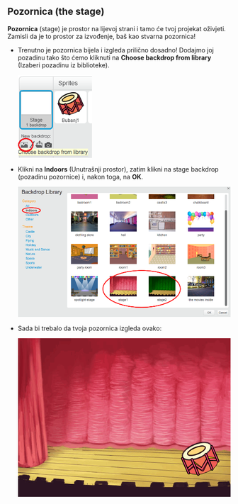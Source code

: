 ## Pozornica (the stage)

**Pozornica** (stage) je prostor na lijevoj strani i tamo će tvoj projekat oživjeti. Zamisli da je to prostor za izvođenje, baš kao stvarna pozornica!

+ Trenutno je pozornica bijela i izgleda prilično dosadno! Dodajmo joj pozadinu tako što ćemo kliknuti na **Choose backdrop from library** (Izaberi pozadinu iz biblioteke).
    
    ![screenshot](images/band-stage-choose.png)

+ Klikni na **Indoors** (Unutrašnji prostor), zatim klikni na stage backdrop (pozadinu pozornice) i, nakon toga, na **OK**.
    
    ![screenshot](images/band-backdrop.png)

+ Sada bi trebalo da tvoja pozornica izgleda ovako:
    
    ![screenshot](images/band-stage.png)